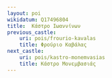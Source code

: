 ```yaml
---
layout: poi
wikidatum: Q17496804
title:  Κάστρο Ιωαννίνων
previous_castle:
    uri: pois/frourio-kavalas
    title: Φρούριο Καβάλας
next_castle:
    uri: pois/kastro-monemvasias
    title: Κάστρο Μονεμβασιάς
---
```

